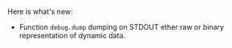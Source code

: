 Here is what's new:
* Function ```debug.dump``` dumping on STDOUT ether raw or binary representation of dynamic data.
